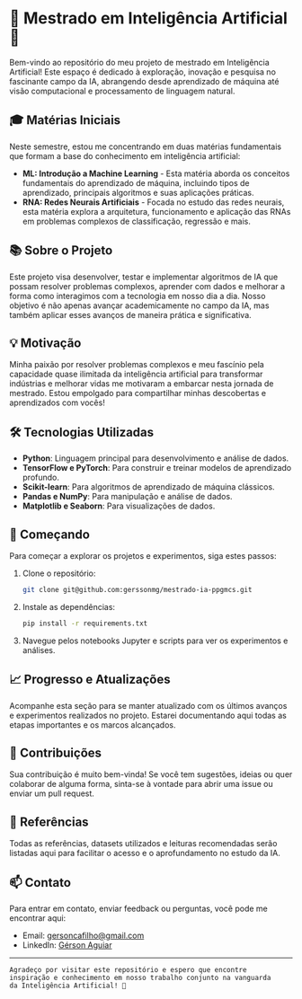 # 🧠 Mestrado em Inteligência Artificial 🤖

Bem-vindo ao repositório do meu projeto de mestrado em Inteligência Artificial!
Este espaço é dedicado à exploração, inovação e pesquisa no fascinante campo
da IA, abrangendo desde aprendizado de máquina até visão computacional e
processamento de linguagem natural.

## 🎓 Matérias Iniciais

Neste semestre, estou me concentrando em duas matérias fundamentais que formam a base do conhecimento em inteligência artificial:

- **ML: Introdução a Machine Learning** - Esta matéria aborda os conceitos fundamentais do aprendizado de máquina, incluindo tipos de aprendizado, principais algoritmos e suas aplicações práticas.
- **RNA: Redes Neurais Artificiais** - Focada no estudo das redes neurais, esta matéria explora a arquitetura, funcionamento e aplicação das RNAs em problemas complexos de classificação, regressão e mais.


## 📚 Sobre o Projeto

Este projeto visa desenvolver, testar e implementar algoritmos de IA que possam resolver
problemas complexos, aprender com dados e melhorar a forma como interagimos com a tecnologia
 em nosso dia a dia. Nosso objetivo é não apenas avançar academicamente no campo da IA, mas
  também aplicar esses avanços de maneira prática e significativa.

## 💡 Motivação

Minha paixão por resolver problemas complexos e meu fascínio pela capacidade quase ilimitada
 da inteligência artificial para transformar indústrias e melhorar vidas me motivaram a
 embarcar nesta jornada de mestrado. Estou empolgado para compartilhar minhas descobertas
  e aprendizados com vocês!

## 🛠️ Tecnologias Utilizadas

- **Python**: Linguagem principal para desenvolvimento e análise de dados.
- **TensorFlow e PyTorch**: Para construir e treinar modelos de aprendizado profundo.
- **Scikit-learn**: Para algoritmos de aprendizado de máquina clássicos.
- **Pandas e NumPy**: Para manipulação e análise de dados.
- **Matplotlib e Seaborn**: Para visualizações de dados.

## 🚀 Começando

Para começar a explorar os projetos e experimentos, siga estes passos:

1. Clone o repositório:
   ```bash
   git clone git@github.com:gerssonmg/mestrado-ia-ppgmcs.git
   ```
2. Instale as dependências:
   ```bash
   pip install -r requirements.txt
   ```
3. Navegue pelos notebooks Jupyter e scripts para ver os experimentos e análises.

## 📈 Progresso e Atualizações

Acompanhe esta seção para se manter atualizado com os últimos avanços e experimentos
realizados no projeto. Estarei documentando aqui todas as etapas importantes e os marcos alcançados.

## 🤝 Contribuições

Sua contribuição é muito bem-vinda! Se você tem sugestões, ideias ou quer colaborar de
alguma forma, sinta-se à vontade para abrir uma issue ou enviar um pull request.

## 📖 Referências

Todas as referências, datasets utilizados e leituras recomendadas serão listadas aqui
para facilitar o acesso e o aprofundamento no estudo da IA.

## 📫 Contato

Para entrar em contato, enviar feedback ou perguntas, você pode me encontrar aqui:

- Email: gersoncafilho@gmail.com
- LinkedIn: [Gérson Aguiar](https://www.linkedin.com/in/g%C3%A9rson-aguiar-62057865/)

---

```
Agradeço por visitar este repositório e espero que encontre
inspiração e conhecimento em nosso trabalho conjunto na vanguarda
da Inteligência Artificial! 🌟
```
